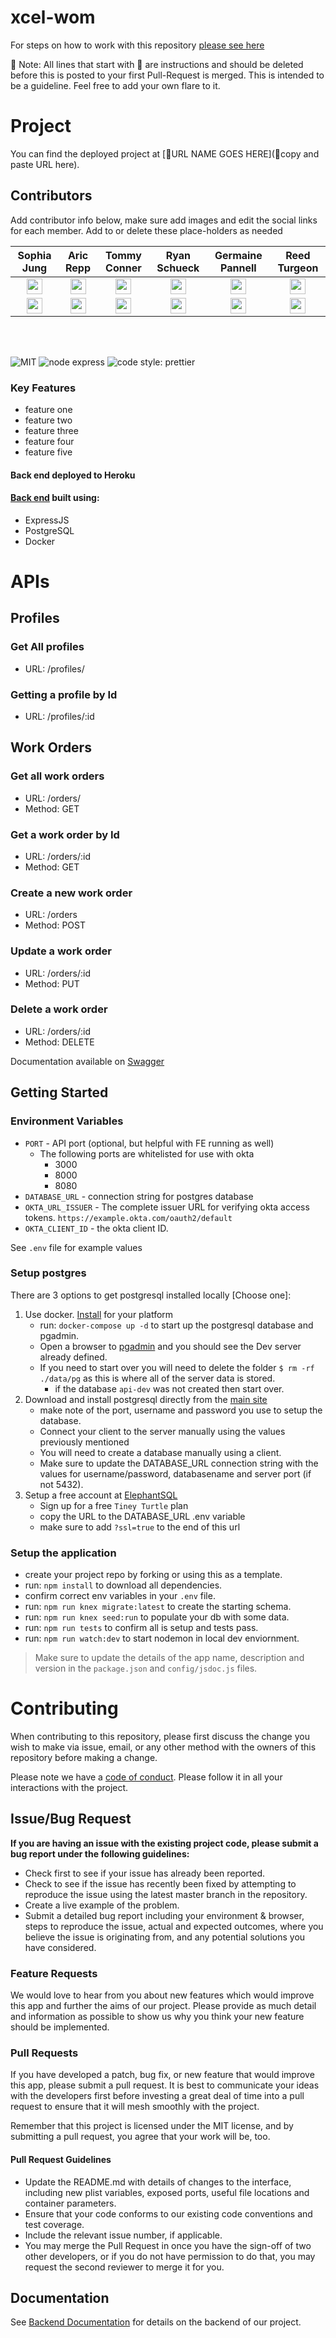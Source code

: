 # xcel-wom

For steps on how to work with this repository [please see here](https://docs.labs.lambdaschool.com/labs-spa-starter/)

🚫 Note: All lines that start with 🚫 are instructions and should be deleted before this is posted to your first Pull-Request is merged. This is intended to be a guideline. Feel free to add your own flare to it.

# Project

You can find the deployed project at [🚫URL NAME GOES HERE](🚫copy and paste URL here).

## Contributors

Add contributor info below, make sure add images and edit the social links for each member. Add to or delete these place-holders as needed

|                                                               Sophia Jung                                                                      |                                                         Aric Repp                                                          |                                                          Tommy Conner                                                         |                                                         Ryan Schueck                                                        |                                                      Germaine Pannell                                                       |                                                     Reed Turgeon                                                            |
|:---------------------------------------------------------------------------------------------------------------------------------------------: | :------------------------------------------------------------------------------------------------------------------------: | :---------------------------------------------------------------------------------------------------------------------------: | :-------------------------------------------------------------------------------------------------------------------------: | :-------------------------------------------------------------------------------------------------------------------------: | :-------------------------------------------------------------------------------------------------------------------------: |
|                              [<img src="https://github.com/favicon.ico" width="25"> ](https://github.com/sophiasagan)                              |                       [<img src="https://github.com/favicon.ico" width="25"> ](https://github.com/aricrepp)                   |                     [<img src="https://github.com/favicon.ico" width="25"> ](https://github.com/tommyconner96)                    |                     [<img src="https://github.com/favicon.ico" width="25"> ](https://github.com/Ryan-webdev)                    |                     [<img src="https://github.com/favicon.ico" width="25"> ](https://github.com/germainep)                      |     [<img src="https://github.com/favicon.ico" width="25"> ](https://github.com/MrT3313)                                       |
|          [ <img src="https://static.licdn.com/sc/h/al2o9zrvru7aqj8e1x2rzsrca" width="25"> ](https://www.linkedin.com/in/sophiabraddockjung)          |   [ <img src="https://static.licdn.com/sc/h/al2o9zrvru7aqj8e1x2rzsrca" width="25"> ](https://www.linkedin.com/in/aric-repp/)   |   [ <img src="https://static.licdn.com/sc/h/al2o9zrvru7aqj8e1x2rzsrca" width="25"> ](https://www.linkedin.com/in/tommyconner96/)    |   [ <img src="https://static.licdn.com/sc/h/al2o9zrvru7aqj8e1x2rzsrca" width="25"> ](https://www.linkedin.com/in/ryan-schueck/)  |   [ <img src="https://static.licdn.com/sc/h/al2o9zrvru7aqj8e1x2rzsrca" width="25"> ](https://www.linkedin.com/in/germaine-p/)    |  [ <img src="https://static.licdn.com/sc/h/al2o9zrvru7aqj8e1x2rzsrca" width="25"> ](https://www.linkedin.com/in/reedturgeon/)    |

<br>
<br>


![MIT](https://img.shields.io/packagist/l/doctrine/orm.svg)
![node express](https://img.shields.io/node/v-lts/express)
![code style: prettier](https://img.shields.io/badge/code_style-prettier-ff69b4.svg?style=flat-square)



### Key Features

- feature one
- feature two
- feature three
- feature four
- feature five

#### Back end deployed to Heroku

#### [Back end](https://xcel-wom-api-c.herokuapp.com) built using:

- ExpressJS
- PostgreSQL
- Docker

# APIs
## Profiles
### Get All profiles
  - URL: /profiles/

### Getting a profile by Id
 - URL: /profiles/:id

## Work Orders

### Get all work orders
 - URL: /orders/
 - Method: GET
### Get a work order by Id
 - URL: /orders/:id
 - Method: GET

### Create a new work order
 - URL: /orders
 - Method: POST

### Update a work order
 - URL: /orders/:id
 - Method: PUT

### Delete a work order
 - URL: /orders/:id
 - Method: DELETE

Documentation available on [Swagger](https://xcel-wom-api-c.herokuapp.com/api-docs/)

## Getting Started

### Environment Variables

- `PORT` - API port (optional, but helpful with FE running as well)
  - The following ports are whitelisted for use with okta
    - 3000
    - 8000
    - 8080
- `DATABASE_URL` - connection string for postgres database
- `OKTA_URL_ISSUER` - The complete issuer URL for verifying okta access tokens. `https://example.okta.com/oauth2/default`
- `OKTA_CLIENT_ID` - the okta client ID.

See `.env` file for example values

### Setup postgres

There are 3 options to get postgresql installed locally [Choose one]:

1. Use docker. [Install](https://docs.docker.com/get-docker/) for your platform
   - run: `docker-compose up -d` to start up the postgresql database and pgadmin.
   - Open a browser to [pgadmin](http://localhost:5050/) and you should see the Dev server already defined.
   - If you need to start over you will need to delete the folder `$ rm -rf ./data/pg` as this is where all of the server data is stored.
     - if the database `api-dev` was not created then start over.
2. Download and install postgresql directly from the [main site](https://www.postgresql.org/download/)
   - make note of the port, username and password you use to setup the database.
   - Connect your client to the server manually using the values previously mentioned
   - You will need to create a database manually using a client.
   - Make sure to update the DATABASE_URL connection string with the values for username/password, databasename and server port (if not 5432).
3. Setup a free account at [ElephantSQL](https://www.elephantsql.com/plans.html)
   - Sign up for a free `Tiney Turtle` plan
   - copy the URL to the DATABASE_URL .env variable
   - make sure to add `?ssl=true` to the end of this url

### Setup the application

- create your project repo by forking or using this as a template.
- run: `npm install` to download all dependencies.
- confirm correct env variables in your `.env` file.
- run: `npm run knex migrate:latest` to create the starting schema.
- run: `npm run knex seed:run` to populate your db with some data.
- run: `npm run tests` to confirm all is setup and tests pass.
- run: `npm run watch:dev` to start nodemon in local dev enviornment.

> Make sure to update the details of the app name, description and version in
> the `package.json` and `config/jsdoc.js` files.

# Contributing

When contributing to this repository, please first discuss the change you wish to make via issue, email, or any other method with the owners of this repository before making a change.

Please note we have a [code of conduct](./CODE_OF_CONDUCT.md). Please follow it in all your interactions with the project.

## Issue/Bug Request

**If you are having an issue with the existing project code, please submit a bug report under the following guidelines:**

- Check first to see if your issue has already been reported.
- Check to see if the issue has recently been fixed by attempting to reproduce the issue using the latest master branch in the repository.
- Create a live example of the problem.
- Submit a detailed bug report including your environment & browser, steps to reproduce the issue, actual and expected outcomes, where you believe the issue is originating from, and any potential solutions you have considered.

### Feature Requests

We would love to hear from you about new features which would improve this app and further the aims of our project. Please provide as much detail and information as possible to show us why you think your new feature should be implemented.

### Pull Requests

If you have developed a patch, bug fix, or new feature that would improve this app, please submit a pull request. It is best to communicate your ideas with the developers first before investing a great deal of time into a pull request to ensure that it will mesh smoothly with the project.

Remember that this project is licensed under the MIT license, and by submitting a pull request, you agree that your work will be, too.

#### Pull Request Guidelines

- Update the README.md with details of changes to the interface, including new plist variables, exposed ports, useful file locations and container parameters.
- Ensure that your code conforms to our existing code conventions and test coverage.
- Include the relevant issue number, if applicable.
- You may merge the Pull Request in once you have the sign-off of two other developers, or if you do not have permission to do that, you may request the second reviewer to merge it for you.

## Documentation

See [Backend Documentation](https://xcel-wom-api-c.herokuapp.com/api-docs/) for details on the backend of our project.
